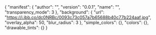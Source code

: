{
  "manifest": {
    "author": "",
    "version": "0.0.1",
    "name": "",
    "transparency_mode": 3
  },
  "background": {
    "url": "https://i.ibb.co/dc0NRBc/0093c73c057a7b65688b40c77b224aaf.jpg",
    "overlay_alpha": 50,
    "blur_radius": 3
  },
  "simple_colors": {},
  "colors": {},
  "drawable_tints": {}
}

